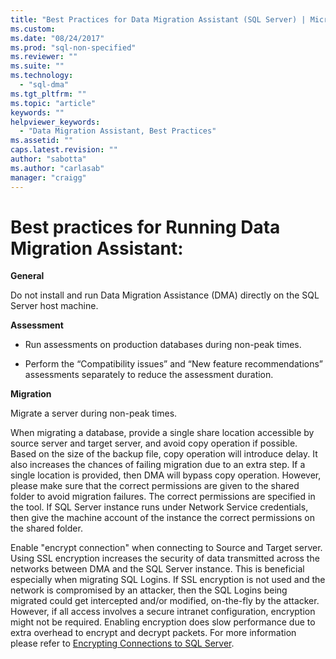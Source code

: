 ```yaml
---
title: "Best Practices for Data Migration Assistant (SQL Server) | Microsoft Docs"
ms.custom: 
ms.date: "08/24/2017"
ms.prod: "sql-non-specified"
ms.reviewer: ""
ms.suite: ""
ms.technology: 
  - "sql-dma"
ms.tgt_pltfrm: ""
ms.topic: "article"
keywords: ""
helpviewer_keywords: 
  - "Data Migration Assistant, Best Practices"
ms.assetid: ""
caps.latest.revision: ""
author: "sabotta"
ms.author: "carlasab"
manager: "craigg"
---
```



# Best practices for Running Data Migration Assistant:


**General**

Do not install and run Data Migration Assistance (DMA) directly on the SQL Server host machine.

**Assessment**

- Run assessments on production databases during non-peak times.

- Perform the “Compatibility issues” and “New feature recommendations” assessments separately to reduce the assessment duration.

**Migration**

Migrate a server during non-peak times.

When migrating a database, provide a single share location accessible by source server and target server, and avoid copy operation if possible. Based on the size of the backup file, copy operation will introduce delay. It also increases the chances of failing migration due to an extra step. If a single location is provided, then DMA will bypass copy operation. However, please make sure that the correct permissions are given to the shared folder to avoid migration failures. The correct permissions are specified in the tool. If SQL Server instance runs under Network Service credentials, then give the machine account of the instance the correct permissions on the shared folder.

Enable "encrypt connection" when connecting to Source and Target server. Using SSL encryption increases the security of data transmitted across the networks between DMA and the SQL Server instance. This is beneficial especially when migrating SQL Logins. If SSL encryption is not used and the network is compromised by an attacker, then the SQL Logins being migrated could get intercepted and/or modified, on-the-fly by the attacker. However, if all access involves a secure intranet configuration, encryption might not be required. Enabling encryption does slow performance due to extra overhead to encrypt and decrypt packets. For more information please refer to [Encrypting Connections to SQL Server](https://go.microsoft.com/fwlink/?linkid=832513).